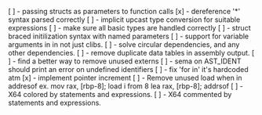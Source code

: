 [ ] - passing structs as parameters to function calls
[x] - dereference '*' syntax parsed correctly
[ ] - implicit upcast type conversion for suitable expressions
[ ] - make sure all basic types are handled correctly
[ ] - struct braced initilization syntax with named parameters
[ ] - support for variable arguments in in not just clibs.
[ ] - solve circular dependencies, and any other dependencies.
[ ] - remove duplicate data tables in assembly output.
[ ] - find a better way to remove unused externs
[ ] - sema on AST_IDENT should print an error on undefined identifiers
[ ] - fix 'for in' it's hardcoded atm
[x] - implement pointer increment
[ ] - Remove unused load when in addresof
      ex.
        mov rax, [rbp-8]; load i from 8
        lea rax, [rbp-8]; addrsof
[ ] - X64 colored by statements and expressions.
[ ] - X64 commented by statements and expressions.
